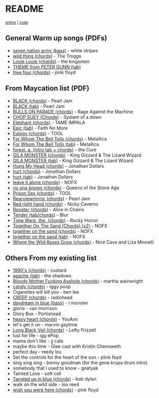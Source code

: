 # README

<small>[online](https://secretgeek.github.io/vas-arrangements/) | [code](https://github.com/secretGeek/vas-arrangements)</small>


## General Warm up songs (PDFs)

- [seven nation army (bass)](seven_nation_army_bass.pdf) - white stripes
- [wild thing (chords)](wild_thing_chords.pdf) - The Troggs
- [Louie Louie (chords)](01_Louie_Louie.pdf) - the kingsmen
- [THEME from PETER GUNN (tab)](02_THEME_from_PETER_GUNN.pdf)
- [free four (chords)](free_four_chords__pink_floyd.pdf) - pink floyd

## From Maycation list (PDF)

- [BLACK (chords)](black_chords__pearl_jam.pdf) - Pearl Jam
- [BLACK (tab)](black_tab__pearl_jam.pdf) - Pearl Jam
- [BULLS ON PARADE (chords)](bulls_on_parade_chords.pdf) - Rage Against the Machine
- [CHOP SUEY (Chords)](chop_suey_chords__system_of_a_down.pdf) - System of a down
- [Elephant (chords)](elephant_chords__tame_impala.pdf) - TAME IMPALA
- [Epic (tab)](epic_tab.pdf) - Faith No More
- [Eulogy (chords)](eulogy_chords__TOOL.pdf) - TOOL
- [For Whom The Bell Tolls (chords)](for_whom_the_bell_tolls_chords__metallica.pdf) - Metallica
- [For Whom The Bell Tolls (tab)](for_whom_the_bell_tolls_tab__metallica.pdf) - Metallica
- [forest, a. (intro tab + chords)](a_forest_chords.pdf) - the Cure
- [GILA MONSTER (chords)](gila_monster_chords__King_Gizzard_and_the_Lizard_Wizzard.pdf) - King Gizzard & The Lizard Wizard
- [GILA MONSTER (tab)](gila_monster_tab__king_gizzard_and_the_lizard_wizard.pdf) - King Gizzard & The Lizard Wizard
- [Hung My Head (chords)](00_Hung_My_Head.pdf) - Jonathan Dollars
- [hurt (chords)](hurt_chords__Johnny_Cash.pdf) - Jonathan Dollars
- [hurt (tab)](hurt_tab__johnny_cash.pdf) - Jonathan Dollars
- [leave it alone (chords)](leave_it_alone_chords.pdf) - NOFX
- [no one knows (chords)](no_one_knows_chords.pdf) - Queens of the Stone Age
- [Prison Sex (chords)](prison_sex_chords.pdf) - TOOL
- [Rearviewmirror (chords)](rearviewmirror_chords.pdf) - Pearl Jam
- [Red right hand (chords)](red_right_hand_chords.pdf) - Nicky Caverns
- [Rooster (chords)](rooster_chords.pdf) - Alice in Chains
- [Tender (tab/chords)](03_Tender_Blur.pdf) - Blur
- [Time Warp, the. (chords)](the_rocky_horror_picture_show_the_time_warp_chords.pdf) - Rocky Horror
- [Together On The Sand (Chords) (v2)](Together_On_The_Sand_Chords_(ver_2)_by_NOFXtabs_@_Ultimate_Guitar_Archive.pdf) - NOFX
- [together on the sand (chords)](together_on_the_sand_chords.pdf) - NOFX
- [together on the sand (tab)](together_on_the_sand_tab.pdf) - NOFX
- [Where the Wild Roses Grow (chords)](where_the_wild_roses_grow_chords.pdf) - Nice Cave and Liza Minnelli

## Others From my existing list

- [1990's (chords)](1990s_chords__custard.pdf) - custard
- [apache (tab)](apache_tab__the_shadows.pdf) - the shadows
- [Bloody Mother Fucking Asshole (chords)](bmfa_chords__martha_wainwright.pdf)  - martha wainwright
- [candy (chords)](candy_chords__iggy_pop.pdf) - iggy poop
- Cigarettes will kill you - ben lee
- [CREEP (chords)](creep_chords.pdf) - radiohead
- [daydream in blue (bass)](daydream_in_blue_bass__i_monster.pdf) - i monster
- gloria - van morrison
- Glory Box - Portishead
- [heavy heart (chords)](heavy_heart_chords__youami.pdf) - YouAmi
- let's get it on - marvin gaytime
- [Long Black Veil (chords)](long_black_veil__lefty_frizzell_chords.pdf) - Lefty Frizzell
- lust for life - igg ePop
- mama don't like - jj cale
- maybe this time - Glee cast with Kristin Chenoweth
- perfect day - reedy lou
- Set the controls for the heart of the sun - plink foyd
- sing sing sing - benny goodman (for the gene krupa drum intro)
- somebody that i used to know - goatyak
- Tainted Love - soft cell
- [Tangled up in blue (chords)](tangled_up_in_blue_chords__bob_dylan.pdf) - bob dylan
- walk on the wild side - loo reed
- [wish you were here (chords)](wish_you_were_here_chords__pink_floyd.pdf) -   pink floyd
